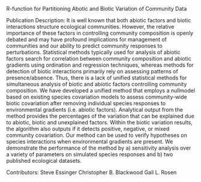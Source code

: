 R-function for Partitioning Abotic and Biotic Variation of Community Data

Publication Description: It is well known that both abiotic factors and biotic interactions structure ecological communities. However, the relative importance of these factors in controlling community composition is openly debated and may have profound implications for management of communities and our ability to predict community responses to perturbations. Statistical methods typically used for analysis of abiotic factors search for correlation between community composition and abiotic gradients using ordination and regression techniques, whereas methods for detection of biotic interactions primarily rely on assessing patterns of presence/absence. Thus, there is a lack of unified statistical methods for simultaneous analysis of biotic and abiotic factors controlling community composition. We have developed a unified method that employs a nullmodel based on existing species covariation models to assess community-wide biotic covariation after removing individual species responses to environmental gradients (i.e. abiotic factors). Analytical output from the method provides the percentages of the variation that can be explained due to abiotic, biotic and unexplained factors. Within the biotic variation results, the algorithm also outputs if it detects positive, negative, or mixed community covariation. Our method can be used to verify hypotheses on species interactions when environmental gradients are present. We demonstrate the performance of the method by a) sensitivity analysis over a variety of parameters on simulated species responses and b) two published ecological datasets.

Contributors: Steve Essinger Christopher B. Blackwood Gail L. Rosen
